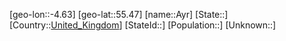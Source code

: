 ﻿---
location: [55.47,-4.63]
type: City
tags:
- geo/City


SpocWebEntityId: 28954
isDeleted: false
confidential: public

---
[geo-lon::-4.63]
[geo-lat::55.47]
[name::Ayr]
[State::]
[Country::[United_Kingdom](geo/Continent/Europe/United_Kingdom.md)]
[StateId::]
[Population::]
[Unknown::]


